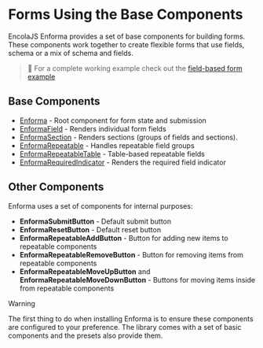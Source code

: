 # Forms Using the Base Components

EncolaJS Enforma provides a set of base components for building forms. These components work together to create flexible forms that use fields, schema or a mix of schema and fields.

> :notebook_with_decorative_cover: For a complete working example check out the [field-based form example](/examples/fields.md)

## Base Components

- [Enforma](./enforma-form) - Root component for form state and submission
- [EnformaField](./enforma-field) - Renders individual form fields
- [EnformaSection](./enforma-section) - Renders sections (groups of fields and sections). 
- [EnformaRepeatable](./enforma-repeatable) - Handles repeatable field groups
- [EnformaRepeatableTable](./enforma-repeatable-table) - Table-based repeatable fields
- [EnformaRequiredIndicator](./enforma-required-indicator_api) - Renders the required field indicator

## Other Components

Enforma uses a set of components for internal purposes:
- **EnformaSubmitButton** - Default submit button
- **EnformaResetButton** - Default reset button
- **EnformaRepeatableAddButton** - Button for adding new items to repeatable components
- **EnformaRepeatableRemoveButton** - Button for removing items from repeatable components
- **EnformaRepeatableMoveUpButton** and **EnformaRepeatableMoveDownButton** - Buttons for moving items inside from repeatable components

> [!WARNING]
> The first thing to do when installing Enforma is to ensure these components are configured to your preference. 
> The library comes with a set of basic components and the presets also provide them.